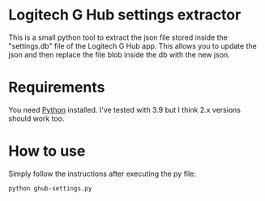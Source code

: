 # Logitech G Hub settings extractor
This is a small python tool to extract the json file stored inside the "settings.db" file of the Logitech G Hub app. This allows you to update the json and then replace the file blob inside the db with the new json.
# Requirements
You need [Python](https://www.python.org/downloads/) installed. I've tested with 3.9 but I think 2.x versions should work too.
# How to use
Simply follow the instructions after executing the py file:
```
python ghub-settings.py
```
